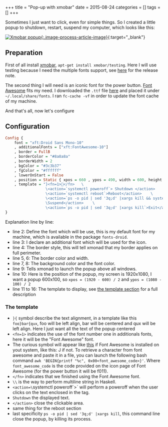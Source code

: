 +++
title = "Pop-up with xmobar"
date = 2015-08-24
categories = []
tags = []
+++

Sometimes I just want to click, even for simple things.
So I created a little popup to shutdown, restart, suspend my computer,
which looks like this:

[![Xmobar popup]({filename}/images/xmobar_popup.png){:.image-process-article-image}]({filename}/images/xmobar_popup.png){:target="_blank"}


## Preparation

First of all install [xmobar](http://projects.haskell.org/xmobar/),
`apt-get install xmobar/testing`. Here I will use testing because
I need the multiple fonts support,
see [here](http://projects.haskell.org/xmobar/releases.html#version-0.23-mar-8-2015)
for the release note.

The second thing I will need is an iconic font for the power button.
[Font Awesome](https://fortawesome.github.io/Font-Awesome/) fits my need.
I downloaded the `.ttf` file [here](https://github.com/FortAwesome/Font-Awesome/blob/master/fonts/fontawesome-webfont.ttf?raw=true)
and placed it under `~/.local/share/fonts`. I ran `fc-cache -vf` in order to
update the font cache of my machine.

And that's all, now let's configure


## Configuration
```haskell
Config {
	font = "xft:Droid Sans Mono-10"
	, additionalFonts = ["xft:FontAwesome-10"]
	, border = FullB
	, borderColor = "#8a8a8a"
	, borderWidth = 2
	, bgColor = "#3c3b37"
	, fgColor = "#ffffff"
	, lowerOnStart = False
	, position = Static { xpos = 660 , ypos = 490, width = 600, height = 100 }
	, template = "}<fn=1></fn>   \
				  \<action=`systemctl poweroff`> Shutdown </action>    \
				  \<action=`systemctl reboot`>Reboot</action>    \
				  \<action=`ps -o pid | sed '3q;d' |xargs kill && systemctl suspend`>\
				  \Suspend</action>    \
				  \<action=`ps -o pid | sed '3q;d' |xargs kill`>Exit</action>{"
}
```

Explanation line by line:

* line 2: Define the font which will be use, this is my default font for my
machine, which is available in the package `fonts-droid`.
* line 3: I declare an additional font which will be used for the icon.
* line 4: The border style, this will tell xmonad that my border applies on full perimeter.
* line 5, 6: The border color and width.
* line 7, 8: The background color and the font color.
* line 9: Tells xmonad to launch the popup above all windows.
* line 10: Here is the position of the popup, my screen is 1920x1080,
I want a popup 600x100, so `xpos = (1920 - 600) / 2` and `ypos = (1080 - 100) / 2`
* line 11 to 16: The template to display, see [the template section](#template)
for a full description

### The template <a name="template"></a>

* `}{` symbol describe the text alignment, in a template like this `foo}bar{qux`,
foo will be left align, bar will be centered and qux will be left align.
Here I just want all the text of the popup centered
* `<fn=1>` indicates the use of the font number one in additionals fonts,
here it will be the "Font Awesome" font.
* The curious symbol will appear like [this](http://fortawesome.github.io/Font-Awesome/icon/power-off/) if Font Awesome is installed on yout system, like this: Ϳ if not.
To retrieve a character from font awesome and paste it in a file,
you can launch the following bash command `awk 'BEGIN{printf "%c", 0x00<font_awesome_code>}'`.
Where `font_awesome_code` is the code provided on the icon page of Font Awesome
(for the power button it will be f011).
* `</fn>` indicates that we finished using the Font Awesome font.
* `\\` is the way to perform multiline string in Haskell.
* `<action=\`systemctl poweroff\`>` will perform a poweroff when the user
clicks on the text enclosed in the tag.
* `Shutdown` the displayed text.
* `</action>` close the clickable area.
* same thing for the reboot section
* last specificity `ps -o pid | sed '3q;d' |xargs kill`, this command line close
the popup, by killing its process.




